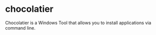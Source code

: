 # chocolatier
Chocolatier is a Windows Tool that allows you to install applications via command line.
